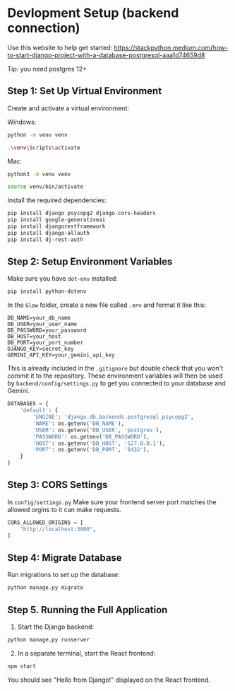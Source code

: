 # Devlopment Setup (backend connection)

Use this website to help get started: https://stackpython.medium.com/how-to-start-django-project-with-a-database-postgresql-aaa1d74659d8

Tip: you need postgres 12+

## Step 1: Set Up Virtual Environment

Create and activate a virtual environment:

Windows:
```bash
python -m venv venv
```
```bash
.\venv\Scripts\activate
```

Mac:
```bash
python3 -m venv venv
```
```bash
source venv/bin/activate
```

Install the required dependencies:

```bash
pip install django psycopg2 django-cors-headers
pip install google-generativeai
pip install djangorestframework
pip install django-allauth
pip install dj-rest-auth
```

## Step 2: Setup Environment Variables
Make sure you have `dot-env` installed:
```bash
pip install python-dotenv
```
In the `Glow` folder, create a new file called `.env` and format it like this:

```
DB_NAME=your_db_name 
DB_USER=your_user_name
DB_PASSWORD=your_password
DB_HOST=your_host
DB_PORT=your_port_number
DJANGO_KEY=secret_key
GEMINI_API_KEY=your_gemini_api_key

```
This is already included in the `.gitignore` but double check that you won't commit it to the repository. These environment variables will then be used by `backend/config/settings.py` to get you connected to your database and Gemini.

```python
DATABASES = {
    'default': {
        'ENGINE': 'django.db.backends.postgresql_psycopg2',
        'NAME': os.getenv('DB_NAME'),  
        'USER': os.getenv('DB_USER', 'postgres'),
        'PASSWORD': os.getenv('DB_PASSWORD'),
        'HOST': os.getenv('DB_HOST', '127.0.0.1'),
        'PORT': os.getenv('DB_PORT', '5432'),
    }
}
```

## Step 3: CORS Settings

In `config/settings.py`
Make sure your frontend server port matches the allowed orgins to it can make requests.

```python
CORS_ALLOWED_ORIGINS = [
    "http://localhost:3000",
]
```

## Step 4: Migrate Database

Run migrations to set up the database:

```bash
python manage.py migrate
```

## Step 5. Running the Full Application

1. Start the Django backend:

```bash
python manage.py runserver
```

2. In a separate terminal, start the React frontend:

```bash
npm start
```

You should see "Hello from Django!" displayed on the React frontend.
